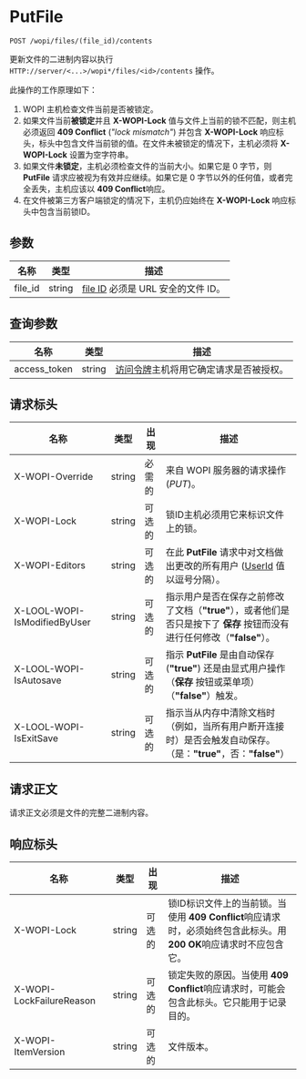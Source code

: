 # PutFile

`POST /wopi/files/(file_id)/contents`

更新文件的二进制内容以执行 `HTTP://server/<...>/wopi*/files/<id>/contents` 操作。

此操作的工作原理如下：

1. WOPI 主机检查文件当前是否被锁定。
2. 如果文件当前**被锁定**并且 **X-WOPI-Lock** 值与文件上当前的锁不匹配，则主机必须返回 **409 Conflict** (*"lock mismatch"*) 并包含 **X-WOPI-Lock** 响应标头，标头中包含文件当前锁的值。在文件未被锁定的情况下，主机必须将 **X-WOPI-Lock** 设置为空字符串。
3. 如果文件**未锁定**，主机必须检查文件的当前大小。如果它是 0 字节，则 **PutFile** 请求应被视为有效并应继续。如果它是 0 字节以外的任何值，或者完全丢失，主机应该以 **409 Conflict**响应。
4. 在文件被第三方客户端锁定的情况下，主机仍应始终在 **X-WOPI-Lock** 响应标头中包含当前锁ID。

## 参数

| 名称     | 类型   | 描述                                                                 |
| -------- | ------ | --------------------------------------------------------------------------- |
| file\_id | string | [file ID](../key-concepts.md#file-id) 必须是 URL 安全的文件 ID。 |

## 查询参数

| 名称          | 类型   | 描述                                                                                                                          |
| ------------- | ------ | ------------------------------------------------------------------------------------------------------------------------------------ |
| access\_token | string | [访问令牌](../key-concepts.md#access-token)主机将用它确定请求是否被授权。 |

## 请求标头

| 名称                         | 类型   | 出现 | 描述                                                                                                                                                             |
| ---------------------------- | ------ | -------- | ----------------------------------------------------------------------------------------------------------------------------------------------------------------------- |
| X-WOPI-Override              | string | 必需的 | 来自 WOPI 服务器的请求操作 (*PUT*)。                                                                                                                   |
| X-WOPI-Lock                  | string | 可选的 | 锁ID主机必须用它来标识文件上的锁。                                                                                                    |
| X-WOPI-Editors               | string | 可选的 | 在此 **PutFile** 请求中对文档做出更改的所有用户 ([UserId](./checkfileinfo.md#user-metadata-properties) 值以逗号分隔）。              |
| X-LOOL-WOPI-IsModifiedByUser | string | 可选的 | 指示用户是否在保存之前修改了文档（**"true"**），或者他们是否只是按下了 **保存** 按钮而没有进行任何修改（**"false"**）。  |
| X-LOOL-WOPI-IsAutosave       | string | 可选的 | 指示 **PutFile** 是由自动保存 (**"true"**) 还是由显式用户操作（**保存** 按钮或菜单项）（**"false"**）触发。                   |
| X-LOOL-WOPI-IsExitSave       | string | 可选的 | 指示当从内存中清除文档时（例如，当所有用户断开连接时）是否会触发自动保存。（是：**"true"**，否：**"false"**） |

## 请求正文

请求正文必须是文件的完整二进制内容。

## 响应标头

| 名称                     | 类型   | 出现 | 描述                                                                                                                                                                                                               |
| ------------------------ | ------ | -------- | ------------------------------------------------------------------------------------------------------------------------------------------------------------------------------------------------------------------------- |
| X-WOPI-Lock              | string | 可选的 | 锁ID标识文件上的当前锁。当使用 **409 Conflict**响应请求时，必须始终包含此标头。用 **200 OK**响应请求时不应包含它。 |
| X-WOPI-LockFailureReason | string | 可选的 | 锁定失败的原因。当使用 **409 Conflict**响应请求时，可能会包含此标头。它只能用于记录目的。                                                               |
| X-WOPI-ItemVersion       | string | 可选的 | 文件版本。                                                                                                                                                                                                        |
